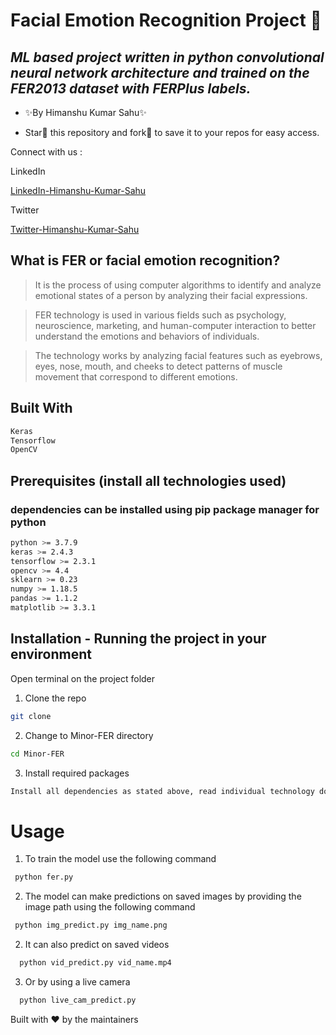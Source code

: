 # Facial Emotion Recognition Project 🚀

## _ML based project written in python convolutional neural network architecture and trained on the FER2013 dataset with FERPlus labels._

- ✨By Himanshu Kumar Sahu✨

- Star🌟 this repository and fork🍴 to save it to your repos for easy access.

Connect with us :

LinkedIn

[LinkedIn-Himanshu-Kumar-Sahu]

Twitter

[Twitter-Himanshu-Kumar-Sahu]

## What is FER or facial emotion recognition?

> It is the process of using computer algorithms to identify and analyze emotional states of a person by analyzing their facial expressions.

> FER technology is used in various fields such as psychology, neuroscience, marketing, and human-computer interaction to better understand the emotions and behaviors of individuals.

> The technology works by analyzing facial features such as eyebrows, eyes, nose, mouth, and cheeks to detect patterns of muscle movement that correspond to different emotions.

## Built With

```sh
Keras
Tensorflow
OpenCV
```

## Prerequisites (install all technologies used)

### dependencies can be installed using pip package manager for python

```sh
python >= 3.7.9
keras >= 2.4.3
tensorflow >= 2.3.1
opencv >= 4.4
sklearn >= 0.23
numpy >= 1.18.5
pandas >= 1.1.2
matplotlib >= 3.3.1
```

## Installation - Running the project in your environment

Open terminal on the project folder

1. Clone the repo

```sh
git clone 
```

2. Change to Minor-FER directory

```sh
cd Minor-FER
```

3. Install required packages

```sh
Install all dependencies as stated above, read individual technology documentation for further guide to install
```

# Usage

1. To train the model use the following command

```sh
 python fer.py
```

2. The model can make predictions on saved images by providing the image path using the following command

```sh
 python img_predict.py img_name.png
```

2. It can also predict on saved videos

```sh
  python vid_predict.py vid_name.mp4
```

3. Or by using a live camera

```sh
  python live_cam_predict.py
```

Built with ❤️ by the maintainers

[//]: #
[linkedin-Himanshu-Kumar-Sahu]: https://www.linkedin.com/in/himanshuks0110/
[twitter-Himanshu-Kumar-Sahu]: https://twitter.com/HimanshuKS10/


